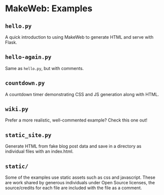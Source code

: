 # MakeWeb: Examples

## `hello.py`

A quick introduction to using MakeWeb to generate HTML and serve with Flask.

## `hello-again.py`

Same as `hello.py`, but with comments.

## `countdown.py`

A countdown timer demonstrating CSS and JS generation along with HTML.

## `wiki.py`

Prefer a more realistic, well-commented example? Check this one out!

## `static_site.py`

Generate HTML from fake blog post data and save in a directory as individual files with an index.html.

## `static/`

Some of the examples use static assets such as css and javascript.
These are work shared by generous individuals
under Open Source licenses, the source/credits for each file
are included with the file as a comment.
